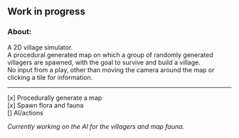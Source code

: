## Work in progress

### About:

A 2D village simulator.  
A procedural generated map on which a group of randomly generated villagers are spawned, with the goal to survive and build a village.  
No input from a play, other than moving the camera around the map or clicking a tile for information.  

---
[x] Procedurally generate a map  
[x] Spawn flora and fauna  
[] AI/actions  


*Currently working on the AI for the villagers and map fauna.*
